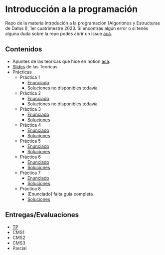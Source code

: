 # Introducción a la programación
Repo de la materia Introdución a la programación (Algoritmos y Estructuras de Datos I), 1er cuatrimestre 2023.
Sí encontrás algún error o si tenés alguna duda sobre la repo podes abrir un issue [acá](https://github.com/Luloide/IP/issues).
## Contenidos
- Apuntes de las teoricas qué hice en notion [acá](https://yielding-eyeliner-2a6.notion.site/9bd81790733c47bdb6162a3989ffc236?v=7504303d05bb4b86910f032f33b540c4).
- [Slides](Teoricas/Slides) de las Teoricas.
- Prácticas
  - Práctica 1
    - [Enunciado](https://github.com/Luloide/IP/blob/11b580362e9da9a4d3a430d69697bed7e8a1ca92/Practicas/Enunciados/Practica%201%20-%20Logica.pdf)
    - Soluciones no disponibles todavía
  - Práctica 2
    - [Enunciado](https://github.com/Luloide/IP/blob/11b580362e9da9a4d3a430d69697bed7e8a1ca92/Practicas/Enunciados/practica%202%20-especificacion.pdf)
    - Soluciones no disponibles todavía
  - Práctica 3
    - [Enunciado](https://github.com/Luloide/IP/blob/11b580362e9da9a4d3a430d69697bed7e8a1ca92/Practicas/Enunciados/Practica%203%20-%20Introducci%C3%B3n%20a%20Haskell.pdf)
    - [Soluciones](Practicas/Soluciones/Practica3.hs)
  - Práctica 4
    - [Enunciado](https://github.com/Luloide/IP/blob/11b580362e9da9a4d3a430d69697bed7e8a1ca92/Practicas/Enunciados/Practica%204%20-%20Recursi%C3%B3n%20sobre%20enteros.pdf)
    - [Soluciones](Practicas/Soluciones/Practica4.hs)
  - Práctica 5
    - [Enunciado](https://github.com/Luloide/IP/blob/11b580362e9da9a4d3a430d69697bed7e8a1ca92/Practicas/Enunciados/Pr%C3%A1ctica%205%20-%20Recursi%C3%B3n%20sobre%20listas.pdf)
    - [Soluciones](Practicas/Soluciones/practica5.hs)
  - Práctica 6
    - [Enunciado](https://github.com/Luloide/IP/blob/main/Practicas/Enunciados/Practica%206%20-%20Testing%20de%20caja%20negra.pdf)
    - [Soluciones](Practicas/Soluciones/Practica6.hs)
  - Práctica 7
    - [Enunciado](https://github.com/Luloide/IP/blob/main/Practicas/Enunciados/practica%207%20-%20Intro%20a%20Python.pdf)
    - [Soluciones](Practicas/Soluciones/practica7.py)
  - Práctica 8
    - [Enunciado] falta guia completa
    - [Soluciones](Practicas/Soluciones/practica8.py)
## Entregas/Evaluaciones
- [TP](/TP)
- CMS1
- CMS2
- CMS3
- Parcial
 
